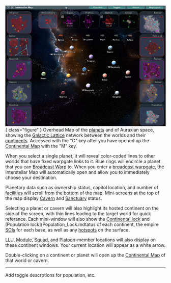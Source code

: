 ![](../images/InterstellarMap.jpg){ class="figure" } Overhead Map of the
[planets](../locations/Planet.md) and of Auraxian space, showing the
[Galactic Lattice](Galactic_Lattice.md) network between the worlds and their
[continents](../locations/Continent.md). Accessed with the "G" key after you
have opened up the [Continental Map](../etc/Continental_Map.md) with the "M"
key.

When you select a single planet, it will reveal color-coded lines to other
worlds that have fixed warpgate links to it. Blue rings will encircle a planet
that you can [Broadcast Warp](Broadcast.md) to. When you enter a
[broadcast warpgate](../items/Broadcast_warpgate.md), the Interstellar Map will
automatically open and allow you to immediately choose your destination.

Planetary data such as ownership status, capitol location, and number of
[facilities](../locations/Facilities.md) will scroll from the bottom of the map.
Mini-screens at the top of the map display [Cavern](../locations/Caverns.md) and
[Sanctuary](../locations/Sanctuary.md) status.

Selecting a planet or cavern will also highlight its hosted continent on the
side of the screen, with thin lines leading to the target world for quick
referance. Each mini-window will also show the
[Continental lock](../etc/Continental_lock.md) and [Population
lock](Population_Lock.mdtatus of each continent, the empire
[SOIs](../locations/Sphere_of_Influence.md) for each base, as well as any
[hotspots](Hotspot.md) on the surface.

[LLU](Lattice_Logic_Unit.md), [Module](../etc/Modules.md), [Squad](Squad.md),
and [Platoon](Platoon.md)-member locations will also display on these continent
windows. Your current location will appear as a white arrow.

Double-clicking on a continent or planet will open up the
[Continental Map](../etc/Continental_Map.md) of that world or cavern.

---

Add toggle descrptions for population, etc.
